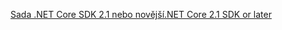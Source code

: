 [<span data-ttu-id="0e601-101">Sada .NET Core SDK 2.1 nebo novější</span><span class="sxs-lookup"><span data-stu-id="0e601-101">.NET Core 2.1 SDK or later</span></span>](https://dotnet.microsoft.com/download/dotnet-core)
